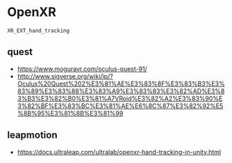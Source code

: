 # OpenXR

`XR_EXT_hand_tracking`

## quest
* <https://www.moguravr.com/oculus-quest-91/>
* <http://www.sigverse.org/wiki/jp/?Oculus%20Quest%202%E3%81%AE%E3%83%8F%E3%83%B3%E3%83%89%E3%83%88%E3%83%A9%E3%83%83%E3%82%AD%E3%83%B3%E3%82%B0%E3%81%A7VRoid%E3%82%A2%E3%83%90%E3%82%BF%E3%83%BC%E3%81%AE%E6%8C%87%E3%82%92%E5%8B%95%E3%81%8B%E3%81%99>

## leapmotion
* <https://docs.ultraleap.com/ultralab/openxr-hand-tracking-in-unity.html>
